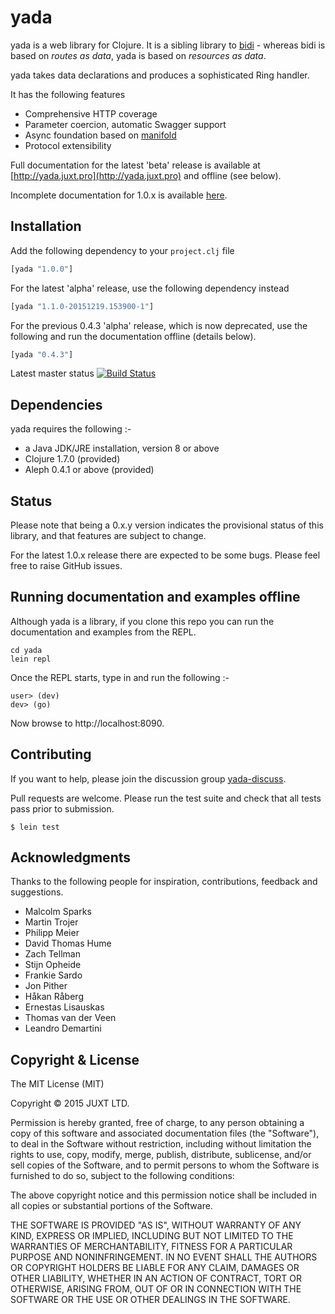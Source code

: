 # yada

yada is a web library for Clojure. It is a sibling library to [bidi](http://github.com/juxt/bidi) - whereas bidi is based on _routes as data_, yada is based on _resources as data_.

yada takes data declarations and produces a sophisticated Ring
handler.

It has the following features

* Comprehensive HTTP coverage
* Parameter coercion, automatic Swagger support
* Async foundation based on [manifold](https://github.com/ztellman/manifold)
* Protocol extensibility

Full documentation for the latest 'beta' release is available at
[http://yada.juxt.pro](http://yada.juxt.pro) and offline (see below).

Incomplete documentation for 1.0.x is available [here](dev/resources/user-manual.md).

## Installation

Add the following dependency to your
`project.clj` file

```clojure
[yada "1.0.0"]
```

For the latest 'alpha' release, use the following dependency instead

```clojure
[yada "1.1.0-20151219.153900-1"]
```

For the previous 0.4.3 'alpha' release, which is now deprecated, use the following and run the documentation offline (details below).

```clojure
[yada "0.4.3"]
```

Latest master status [![Build Status](https://travis-ci.org/juxt/yada.png)](https://travis-ci.org/juxt/yada)

## Dependencies

yada requires the following :-

- a Java JDK/JRE installation, version 8 or above
- Clojure 1.7.0 (provided)
- Aleph 0.4.1 or above (provided)

## Status

Please note that being a 0.x.y version indicates the provisional status
of this library, and that features are subject to change.

For the latest 1.0.x release there are expected to be some bugs. Please
feel free to raise GitHub issues.

## Running documentation and examples offline

Although yada is a library, if you clone this repo you can run the documentation and examples from the REPL.

```
cd yada
lein repl
```

Once the REPL starts, type in and run the following :-

```
user> (dev)
dev> (go)
```

Now browse to http://localhost:8090.

## Contributing

If you want to help, please join the discussion group [yada-discuss](https://groups.google.com/forum/#!forum/yada-discuss).

Pull requests are welcome. Please run the test suite and check that all
tests pass prior to submission.

```
$ lein test
```

## Acknowledgments

Thanks to the following people for inspiration, contributions, feedback and
suggestions.

* Malcolm Sparks
* Martin Trojer
* Philipp Meier
* David Thomas Hume
* Zach Tellman
* Stijn Opheide
* Frankie Sardo
* Jon Pither
* Håkan Råberg
* Ernestas Lisauskas
* Thomas van der Veen
* Leandro Demartini

## Copyright & License

The MIT License (MIT)

Copyright © 2015 JUXT LTD.

Permission is hereby granted, free of charge, to any person obtaining a copy of this software and associated documentation files (the "Software"), to deal in the Software without restriction, including without limitation the rights to use, copy, modify, merge, publish, distribute, sublicense, and/or sell copies of the Software, and to permit persons to whom the Software is furnished to do so, subject to the following conditions:

The above copyright notice and this permission notice shall be included in all copies or substantial portions of the Software.

THE SOFTWARE IS PROVIDED "AS IS", WITHOUT WARRANTY OF ANY KIND, EXPRESS OR IMPLIED, INCLUDING BUT NOT LIMITED TO THE WARRANTIES OF MERCHANTABILITY, FITNESS FOR A PARTICULAR PURPOSE AND NONINFRINGEMENT. IN NO EVENT SHALL THE AUTHORS OR COPYRIGHT HOLDERS BE LIABLE FOR ANY CLAIM, DAMAGES OR OTHER LIABILITY, WHETHER IN AN ACTION OF CONTRACT, TORT OR OTHERWISE, ARISING FROM, OUT OF OR IN CONNECTION WITH THE SOFTWARE OR THE USE OR OTHER DEALINGS IN THE SOFTWARE.
